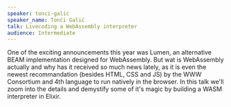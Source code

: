 ```yaml
---
speaker: tonci-galic
speaker_name: Tonći Galić
talk: Livecoding a WebAssembly interpreter
audience: Intermediate
---
```

<p>One of the exciting announcements this year was Lumen, an alternative BEAM implementation designed for WebAssembly. But wat is WebAssembly actually and why has it received so much news lately, as it is even the newest recommandation (besides HTML, CSS and JS) by the WWW Consortium and 4th language to run natively in the browser. In this talk we'll zoom into the details and demystify some of it's magic by building a WASM interpreter in Elixir.</p>
